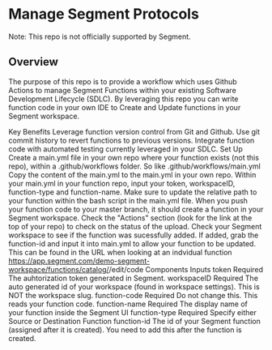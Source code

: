 # Manage Segment Protocols

Note: This repo is not officially supported by Segment.

## Overview
The purpose of this repo is to provide a workflow which uses Github Actions to manage Segment Functions within your existing Software Development Lifecycle (SDLC). By leveraging this repo you can write function code in your own IDE to Create and Update functions in your Segment workspace.

Key Benefits
Leverage function version control from Git and Github.
Use git commit history to revert functions to previous versions.
Integrate function code with automated testing currently leveraged in your SDLC.
Set Up
Create a main.yml file in your own repo where your function exists (not this repo), within a .github/workflows folder. So like .github/workflows/main.yml
Copy the content of the main.yml to the main.yml in your own repo.
Within your main.yml in your function repo, input your token, workspaceID, function-type and function-name.
Make sure to update the relative path to your function within the bash script in the main.yml file.
When you push your function code to your master branch, it should create a function in your Segment workspace.
Check the "Actions" section (look for the link at the top of your repo) to check on the status of the upload.
Check your Segment workspace to see if the function was sucessfully added.
If added, grab the function-id and input it into main.yml to allow your function to be updated. This can be found in the URL when looking at an indvidual function https://app.segment.com/demo-segment-workspace/functions/catalog/<FUNCTION ID HERE>/edit/code
Components
Inputs
token Required The auhtorization token generated in Segment.
workspaceID Required The auto generated id of your workspace (found in workspace settings). This is NOT the workspace slug.
function-code Required Do not change this. This reads your function code.
function-name Required The display name of your function inside the Segment UI
function-type Required Specify either Source or Destination Function
function-id The id of your Segment function (assigned after it is created). You need to add this after the function is created.
